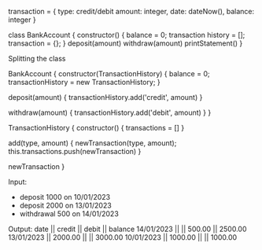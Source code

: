 transaction = {
  type: credit/debit
  amount: integer,
  date: dateNow(),
  balance: integer
}

class BankAccount {
  constructor() {
    balance = 0;
    transaction history = [];
    transaction = {};
  }
  deposit(amount)
  withdraw(amount)
  printStatement()
}

Splitting the class

BankAccount {
  constructor(TransactionHistory) {
    balance = 0;
    transactionHistory = new TransactionHistory;
  }

  deposit(amount) {
    transactionHistory.add('credit', amount)
  }

  withdraw(amount) {
    transactionHistory.add('debit', amount)
  }
}

TransactionHistory {
  constructor() {
    transactions = []
  }

  add(type, amount) {
    newTransaction(type, amount);
    this.transactions.push(newTransaction)
  }

  newTransaction
}


Input:
- deposit 1000 on 10/01/2023
- deposit 2000 on 13/01/2023
- withdrawal 500 on 14/01/2023

Output:
date || credit || debit || balance
14/01/2023 || || 500.00 || 2500.00
13/01/2023 || 2000.00 || || 3000.00
10/01/2023 || 1000.00 || || 1000.00
